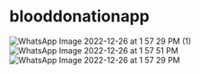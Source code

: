 # blooddonationapp
![WhatsApp Image 2022-12-26 at 1 57 29 PM (1)](https://user-images.githubusercontent.com/65711565/210091459-6eca54a2-7419-47e6-83f1-aac4c5090cec.jpeg)
![WhatsApp Image 2022-12-26 at 1 57 51 PM](https://user-images.githubusercontent.com/65711565/210091481-e80a0206-e7c6-408c-88a9-50e235129e64.jpeg)
![WhatsApp Image 2022-12-26 at 1 57 29 PM](https://user-images.githubusercontent.com/65711565/210091485-be5dd43e-a8a1-46e1-ab57-83c7206590ff.jpeg)
